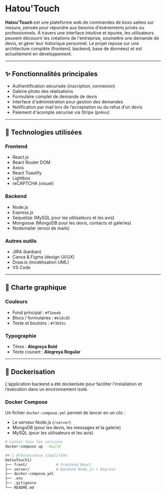 # Hatou'Touch

**Hatou'Touch** est une plateforme web de commandes de boxs salées sur mesure, pensée pour répondre aux besoins d'événements privés ou professionnels. À travers une interface intuitive et épurée, les utilisateurs peuvent découvrir les créations de l'entreprise, soumettre une demande de devis, et gérer leur historique personnel. Le projet repose sur une architecture complète (frontend, backend, base de données) et est actuellement en développement.

---

## ✨ Fonctionnalités principales

- Authentification sécurisée (inscription, connexion)
- Galerie photo des réalisations
- Formulaire complet de demande de devis
- Interface d'administration pour gestion des demandes
- Notification par mail lors de l’acceptation ou du refus d’un devis
- Paiement d'acompte sécurisé via Stripe (prévu)


---

## 🧩 Technologies utilisées

### Frontend
- React.js
- React Router DOM
- Axios
- React Toastify
- Lightbox
- reCAPTCHA (visuel)

### Backend
- Node.js
- Express.js
- Sequelize (MySQL pour les utilisateurs et les avis)
- Mongoose (MongoDB pour les devis, contacts et galeries)
- Nodemailer (envoi de mails)

### Autres outils
- JIRA (kanban)
- Canva & Figma (design UI/UX)
- Draw.io (modélisation UML)
- VS Code

---

## 🎨 Charte graphique

### Couleurs
- Fond principal : `#f1eeeb`  
- Blocs / formulaires : `#e1dcd5`  
- Texte et boutons : `#73655c`

### Typographie
- Titres : **Alegreya Bold**  
- Texte courant : **Alegreya Regular**

---

## 🐳 Dockerisation

L’application backend a été dockerisée pour faciliter l’installation et l’exécution dans un environnement isolé.

### Docker Compose

Un fichier `docker-compose.yml` permet de lancer en un clic :
- Le serveur Node.js (`/server`)
- MongoDB (pour les devis, les messages et la galerie)
- MySQL (pour les utilisateurs et les avis)

```bash
# Lancer tous les services
docker-compose up --build

## 📁 Arborescence simplifiée
HatouTouch1/
├── front/             # Frontend React
├── server/            # Backend Node.js + Express
├── docker-compose.yml
├── .env
├── .gitignore
└── README.md
